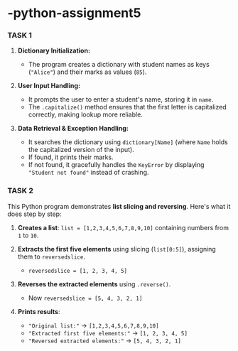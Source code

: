 # -python-assignment5
### TASK 1
1. **Dictionary Initialization:**  
   - The program creates a dictionary with student names as keys (`"Alice"`) and their marks as values (`85`).

2. **User Input Handling:**  
   - It prompts the user to enter a student's name, storing it in `name`.
   - The `.capitalize()` method ensures that the first letter is capitalized correctly, making lookup more reliable.

3. **Data Retrieval & Exception Handling:**  
   - It searches the dictionary using `dictionary[Name]` (where `Name` holds the capitalized version of the input).
   - If found, it prints their marks.
   - If not found, it gracefully handles the `KeyError` by displaying `"Student not found"` instead of crashing.



### TASK 2 
This Python program demonstrates **list slicing and reversing**. Here's what it does step by step:

1. **Creates a list**: `list = [1,2,3,4,5,6,7,8,9,10]` containing numbers from `1` to `10`.

2. **Extracts the first five elements** using slicing (`list[0:5]`), assigning them to `reversedslice`.  
   - `reversedslice = [1, 2, 3, 4, 5]`

3. **Reverses the extracted elements** using `.reverse()`.  
   - Now `reversedslice = [5, 4, 3, 2, 1]`

4. **Prints results**:
   - `"Original list:"` → `[1,2,3,4,5,6,7,8,9,10]`  
   - `"Extracted first five elements:"` → `[1, 2, 3, 4, 5]`  
   - `"Reversed extracted elements:"` → `[5, 4, 3, 2, 1]`
